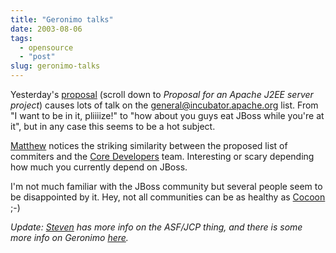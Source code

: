 ```yaml
---
title: "Geronimo talks"
date: 2003-08-06
tags: 
  - opensource
  - "post"
slug: geronimo-talks
---
```


Yesterday's [proposal](http://incubator.apache.org/mail/general/200308) (scroll down to _Proposal for an Apache J2EE server project_) causes lots of talk on the general@incubator.apache.org list. From "I want to be in it, pliiiize!" to "how about you guys eat JBoss while you're at it", but in any case this seems to be a hot subject.

[Matthew](http://www.silent-penguin.com/archives/001247.html) notices the striking similarity between the proposed list of commiters and the [Core Developers](http://codeconsult.ch/bertrand/archives/000070.html) team. Interesting or scary depending how much you currently depend on JBoss.

I'm not much familiar with the JBoss community but several people seem to be disappointed by it. Hey, not all communities can be as healthy as [Cocoon](http://cocoon.apache.org) ;-)

_Update: [Steven](http://blogs.cocoondev.org/stevenn/archives/001077.html) has more info on the ASF/JCP thing, and there is some more info on Geronimo [here](http://incubator.apache.org/projects/geronimo.html)._
